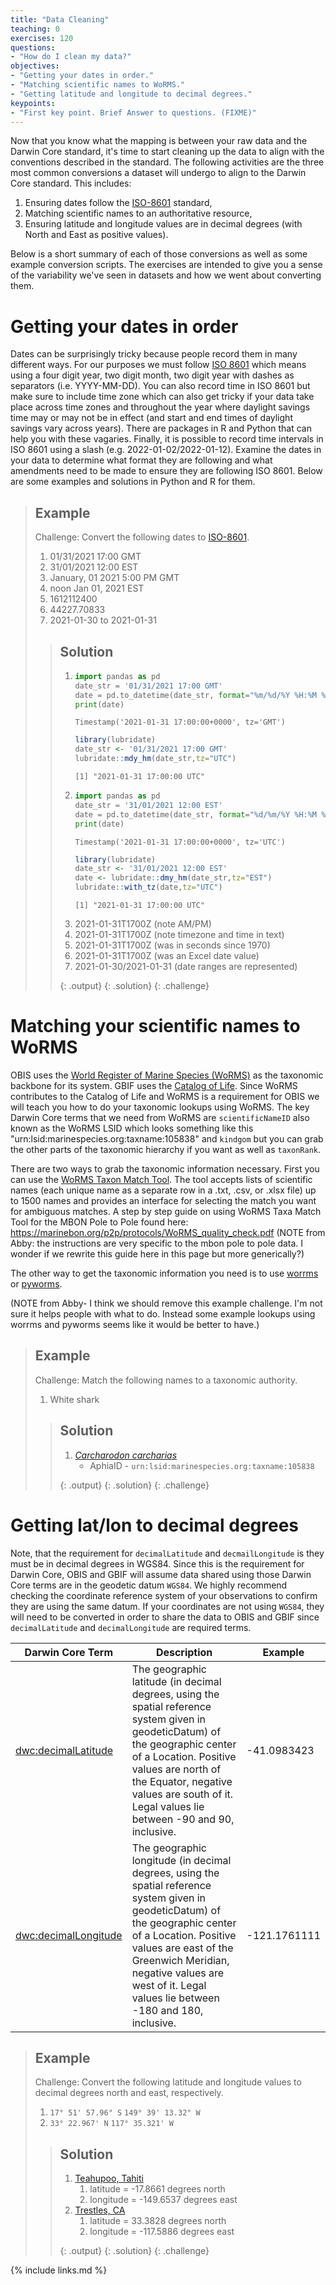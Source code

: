 ```yaml
---
title: "Data Cleaning"
teaching: 0
exercises: 120
questions:
- "How do I clean my data?"
objectives:
- "Getting your dates in order."
- "Matching scientific names to WoRMS."
- "Getting latitude and longitude to decimal degrees."
keypoints:
- "First key point. Brief Answer to questions. (FIXME)"
---
```


Now that you know what the mapping is between your raw data and the Darwin Core standard, it's time to start cleaning up the data to align with the conventions described in the standard. The following activities are the three most common conversions a dataset will undergo to align to the Darwin Core standard. This includes:
1. Ensuring dates follow the [ISO-8601](https://en.wikipedia.org/wiki/ISO_8601) standard,
2. Matching scientific names to an authoritative resource,
3. Ensuring latitude and longitude values are in decimal degrees (with North and East as positive values). 

Below is a short summary of each of those conversions as well as some example conversion scripts. The exercises are intended to give you a sense of the variability we've seen in datasets and how we went about converting them.


# Getting your dates in order
Dates can be surprisingly tricky because people record them in many different ways. For our purposes we must follow [ISO 8601](https://en.wikipedia.org/wiki/ISO_8601) which means using a four digit year, two digit month, two digit year with dashes as separators (i.e. YYYY-MM-DD). You can also record time in ISO 8601 but make sure to include time zone which can also get tricky if your data take place across time zones and throughout the year where daylight savings time may or may not be in effect (and start and end times of daylight savings vary across years). There are packages in R and Python that can help you with these vagaries. Finally, it is possible to record time intervals in ISO 8601 using a slash (e.g. 2022-01-02/2022-01-12). Examine the dates in your data to determine what format they are following and what amendments need to be made to ensure they are following ISO 8601. Below are some examples and solutions in Python and R for them.

> ## Example
> 
> Challenge: Convert the following dates to [ISO-8601](https://en.wikipedia.org/wiki/ISO_8601).
> 
> 1. 01/31/2021 17:00 GMT
> 2. 31/01/2021 12:00 EST
> 3. January, 01 2021 5:00 PM GMT
> 4. noon Jan 01, 2021 EST 
> 5. 1612112400
> 6. 44227.70833
> 7. 2021-01-30 to 2021-01-31
> 
> > ## Solution
> > 1. ```python
> >    import pandas as pd
> >    date_str = '01/31/2021 17:00 GMT'
> >    date = pd.to_datetime(date_str, format="%m/%d/%Y %H:%M %Z").tz_convert(tz="UTC")
> >    print(date)
> >    ```
> >    ```output
> >    Timestamp('2021-01-31 17:00:00+0000', tz='GMT')
> >    ``` 
> >    ```r
> >    library(lubridate)
> >    date_str <- '01/31/2021 17:00 GMT'
> >    lubridate::mdy_hm(date_str,tz="UTC")
> >    ```
> >    ```output
> >    [1] "2021-01-31 17:00:00 UTC"
> >    ```
> > 2. ```python
> >    import pandas as pd
> >    date_str = '31/01/2021 12:00 EST'
> >    date = pd.to_datetime(date_str, format="%d/%m/%Y %H:%M %Z").tz_convert(tz="UTC")
> >    print(date)
> >    ```
> >    ```output
> >    Timestamp('2021-01-31 17:00:00+0000', tz='UTC')
> >    ``` 
> >    ```r
> >    library(lubridate)
> >    date_str <- '31/01/2021 12:00 EST'
> >    date <- lubridate::dmy_hm(date_str,tz="EST")
> >    lubridate::with_tz(date,tz="UTC")
> >    ```
> >    ```output
> >    [1] "2021-01-31 17:00:00 UTC"
> >    ```
> > 3. 2021-01-31T1700Z (note AM/PM)
> > 4. 2021-01-31T1700Z (note timezone and time in text)
> > 5. 2021-01-31T1700Z (was in seconds since 1970)
> > 6. 2021-01-31T1700Z (was an Excel date value)
> > 7. 2021-01-30/2021-01-31 (date ranges are represented)
> >
> > {: .output}
> {: .solution}
{: .challenge}

# Matching your scientific names to WoRMS
OBIS uses the [World Register of Marine Species (WoRMS)](https://www.marinespecies.org/) as the taxonomic backbone for its system. GBIF uses the [Catalog of Life](https://www.catalogueoflife.org/). Since WoRMS contributes to the Catalog of Life and WoRMS is a requirement for OBIS we will teach you how to do your taxonomic lookups using WoRMS. The key Darwin Core terms that we need from WoRMS are `scientificNameID` also known as the WoRMS LSID which looks something like this "urn:lsid:marinespecies.org:taxname:105838" and `kindgom` but you can grab the other parts of the taxonomic hierarchy if you want as well as `taxonRank`. 

There are two ways to grab the taxonomic information necessary. First you can use the [WoRMS Taxon Match Tool](https://www.marinespecies.org/aphia.php?p=match). The tool accepts lists of scientific names (each unique name as a separate row in a .txt, .csv, or .xlsx file) up to 1500 names and provides an interface for selecting the match you want for ambiguous matches. A step by step guide on using WoRMS Taxa Match Tool for the MBON Pole to Pole found here: https://marinebon.org/p2p/protocols/WoRMS_quality_check.pdf (NOTE from Abby: the instructions are very specific to the mbon pole to pole data. I wonder if we rewrite this guide here in this page but more generically?)

The other way to get the taxonomic information you need is to use [worrms](https://cran.r-project.org/web/packages/worrms/worrms.pdf) or [pyworms](https://github.com/iobis/pyworms). 

(NOTE from Abby- I think we should remove this example challenge. I'm not sure it helps people with what to do. Instead some example lookups using worrms and pyworms seems like it would be better to have.)
> ## Example
> 
> Challenge: Match the following names to a taxonomic authority.
> 
> 1. White shark
> 
> > ## Solution
> > 1. [_Carcharodon carcharias_](https://www.marinespecies.org/aphia.php?p=taxdetails&id=105838)
> >    - AphiaID - `urn:lsid:marinespecies.org:taxname:105838`
> >
> > {: .output}
> {: .solution}
{: .challenge}



# Getting lat/lon to decimal degrees

Note, that the requirement for `decimalLatitude` and `decmailLongitude` is they must be in decimal degrees in WGS84. Since this is the requirement for Darwin Core, OBIS and GBIF will assume data shared using those Darwin Core terms are in the geodetic datum `WGS84`. We highly recommend checking the coordinate reference system of your observations to confirm they are using the same datum. If your coordinates are not using `WGS84`, they will need to be converted in order to share the data to OBIS and GBIF since `decimalLatitude` and `decimalLongitude` are required terms.

| Darwin Core Term | Description | Example |
|------------------|-------------|---------|
| [dwc:decimalLatitude](https://dwc.tdwg.org/list/#dwc_decimalLatitude) | The geographic latitude (in decimal degrees, using the spatial reference system given in geodeticDatum) of the geographic center of a Location. Positive values are north of the Equator, negative values are south of it. Legal values lie between -90 and 90, inclusive. | -41.0983423 |
| [dwc:decimalLongitude](https://dwc.tdwg.org/list/#dwc_decimalLongitude) | The geographic longitude (in decimal degrees, using the spatial reference system given in geodeticDatum) of the geographic center of a Location. Positive values are east of the Greenwich Meridian, negative values are west of it. Legal values lie between -180 and 180, inclusive. | -121.1761111 |

> ## Example
> 
> Challenge: Convert the following latitude and longitude values to decimal degrees north and east, respectively.
> 
> 1. `17° 51' 57.96" S` `149° 39' 13.32" W` 
> 2. `33° 22.967' N` `117° 35.321' W`
> 
> > ## Solution
> > 1. [Teahupoo, Tahiti](https://www.google.com/maps/search/?api=1&query=-17.8658056%2C-149.2560498)
> >    1. latitude = -17.8661 degrees north
> >    2. longitude = -149.6537 degrees east
> > 2. [Trestles, CA](https://www.google.com/maps/search/?api=1&query=33.3828%2C-117.5886)
> >    1. latitude = 33.3828 degrees north
> >    2. longitude = -117.5886 degrees east
>>
> > {: .output}
> {: .solution}
{: .challenge}

{% include links.md %}
